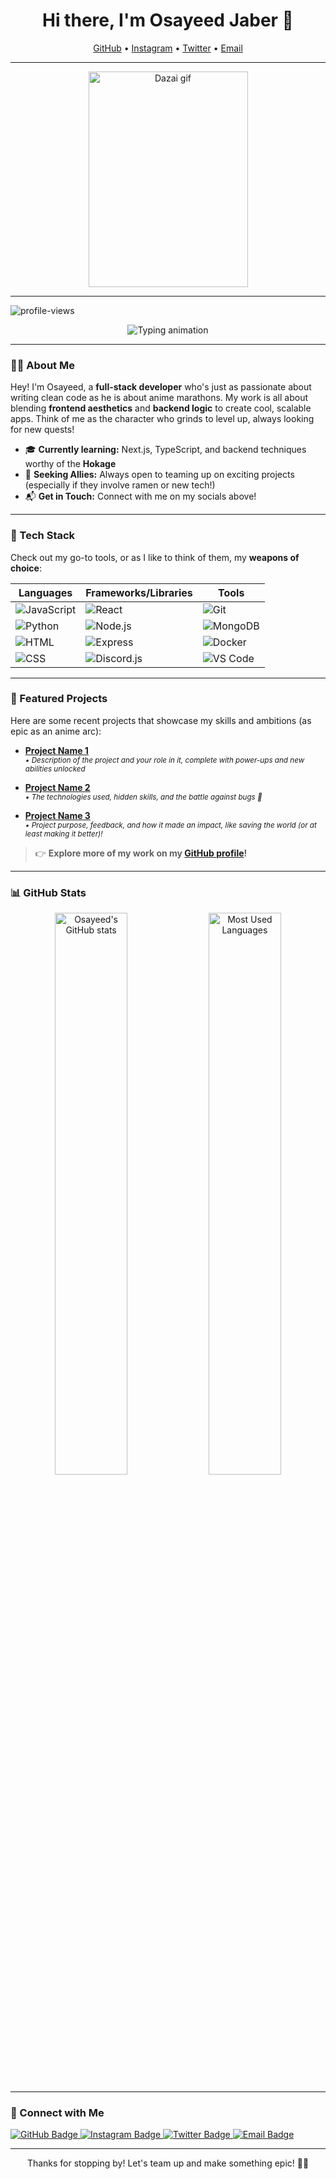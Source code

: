 <h1 align="center">Hi there, I'm Osayeed Jaber 👋</h1>
<p align="center">
    <a href="https://github.com/Osayeedjaber">GitHub</a> •
    <a href="https://www.instagram.com/0.os4yed__/">Instagram</a> •
    <a href="https://twitter.com/your-twitter">Twitter</a> •
    <a href="mailto:your-osayeedjaber18@gmail.com">Email</a>
</p>

---

<p align="center">
  <img src="https://media.giphy.com/media/v1.Y2lkPTc5MGI3NjExaGZoc3pwMzdjZmtwenp2YmNrZXhuMmN6NzZlYm5pb29hcjU4YTVzaiZlcD12MV9naWZzX3NlYXJjaCZjdD1n/bGgsc5mWoryfgKBx1u/giphy.gif" alt="Dazai gif" width="255" height="345"/>
</p>

---

<img src="https://komarev.com/ghpvc/?username=Osayeedjaber&color=blueviolet" alt="profile-views">

<p align="center">
  <img src="https://readme-typing-svg.demolab.com?font=Fira+Code&weight=500&size=20&duration=4000&pause=500&color=6D93F2&center=true&vCenter=true&width=500&lines=Developer+%7C+Full-stack+Enthusiast+%7C+Lifelong+Learner;Slightly+Chaotic+and+Loves+Ramen🍜;Learning+New+Skills+Like+a+Protagonist+💡" alt="Typing animation" />
</p>

---

### 👨‍💻 About Me

Hey! I'm Osayeed, a **full-stack developer** who's just as passionate about writing clean code as he is about anime marathons. My work is all about blending **frontend aesthetics** and **backend logic** to create cool, scalable apps. Think of me as the character who grinds to level up, always looking for new quests!

- 🎓 **Currently learning:** Next.js, TypeScript, and backend techniques worthy of the **Hokage**
- 💼 **Seeking Allies:** Always open to teaming up on exciting projects (especially if they involve ramen or new tech!)
- 📬 **Get in Touch:** Connect with me on my socials above!

---

### 🚀 Tech Stack

Check out my go-to tools, or as I like to think of them, my **weapons of choice**:

| Languages   | Frameworks/Libraries     | Tools            |
|-------------|---------------------------|------------------|
| ![JavaScript](https://img.shields.io/badge/-JavaScript-F7DF1E?style=flat-square&logo=javascript&logoColor=333) | ![React](https://img.shields.io/badge/-React-61DAFB?style=flat-square&logo=react&logoColor=333) | ![Git](https://img.shields.io/badge/-Git-F05032?style=flat-square&logo=git&logoColor=white) |
| ![Python](https://img.shields.io/badge/-Python-3776AB?style=flat-square&logo=python&logoColor=white) | ![Node.js](https://img.shields.io/badge/-Node.js-339933?style=flat-square&logo=node.js&logoColor=white) | ![MongoDB](https://img.shields.io/badge/-MongoDB-47A248?style=flat-square&logo=mongodb&logoColor=white) |
| ![HTML](https://img.shields.io/badge/-HTML5-E34F26?style=flat-square&logo=html5&logoColor=white) | ![Express](https://img.shields.io/badge/-Express-000000?style=flat-square&logo=express&logoColor=white) | ![Docker](https://img.shields.io/badge/-Docker-2496ED?style=flat-square&logo=docker&logoColor=white) |
| ![CSS](https://img.shields.io/badge/-CSS3-1572B6?style=flat-square&logo=css3&logoColor=white) | ![Discord.js](https://img.shields.io/badge/-Discord.js-5865F2?style=flat-square&logo=discord&logoColor=white) | ![VS Code](https://img.shields.io/badge/-VS_Code-007ACC?style=flat-square&logo=visual-studio-code&logoColor=white) |

---

### 📌 Featured Projects

Here are some recent projects that showcase my skills and ambitions (as epic as an anime arc):

- **[Project Name 1](https://github.com/your-username/project-name-1)**  
  <sub><i>• Description of the project and your role in it, complete with power-ups and new abilities unlocked</i></sub>
  
- **[Project Name 2](https://github.com/your-username/project-name-2)**  
  <sub><i>• The technologies used, hidden skills, and the battle against bugs 🐛</i></sub>
  
- **[Project Name 3](https://github.com/your-username/project-name-3)**  
  <sub><i>• Project purpose, feedback, and how it made an impact, like saving the world (or at least making it better)!</i></sub>

> 👉 **Explore more of my work on my [GitHub profile](https://github.com/your-username)!**

---

### 📊 GitHub Stats

<p align="center">
  <img src="https://github-readme-stats.vercel.app/api?username=Osayeedjaber&show_icons=true&theme=radical" alt="Osayeed's GitHub stats" width="48%" />
  <img src="https://github-readme-stats.vercel.app/api/top-langs/?username=Osayeedjaber&layout=compact&theme=radical" alt="Most Used Languages" width="48%" />
</p>

---

### 📢 Connect with Me

<a href="https://github.com/Osayeedjaber">
  <img src="https://img.shields.io/badge/GitHub-181717?style=flat-square&logo=github&logoColor=white" alt="GitHub Badge" />
</a>
<a href="https://instagram.com/your-instagram">
  <img src="https://img.shields.io/badge/Instagram-E1306C?style=flat-square&logo=instagram&logoColor=white" alt="Instagram Badge" />
</a>
<a href="https://twitter.com/your-twitter">
  <img src="https://img.shields.io/badge/Twitter-1DA1F2?style=flat-square&logo=twitter&logoColor=white" alt="Twitter Badge" />
</a>
<a href="mailto:your-email@example.com">
  <img src="https://img.shields.io/badge/Email-D14836?style=flat-square&logo=gmail&logoColor=white" alt="Email Badge" />
</a>

---

<p align="center">Thanks for stopping by! Let's team up and make something epic! 🚀✨</p>
